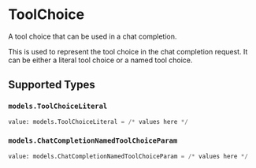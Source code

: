 # ToolChoice

A tool choice that can be used in a chat completion.

This is used to represent the tool choice in the chat completion request.
It can be either a literal tool choice or a named tool choice.


## Supported Types

### `models.ToolChoiceLiteral`

```python
value: models.ToolChoiceLiteral = /* values here */
```

### `models.ChatCompletionNamedToolChoiceParam`

```python
value: models.ChatCompletionNamedToolChoiceParam = /* values here */
```

